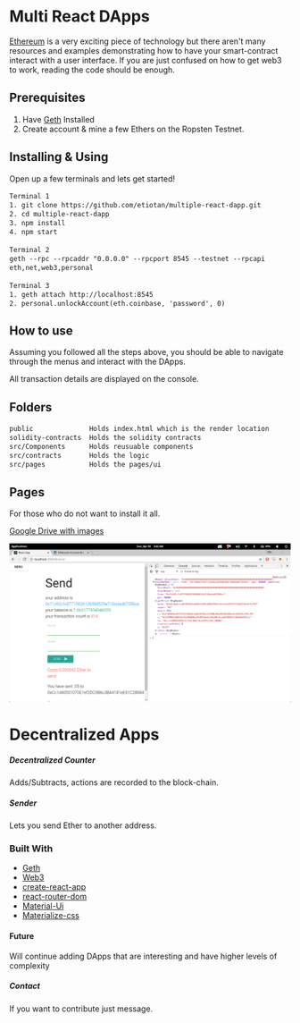 # Multi React DApps

[Ethereum]('https://github.com/ethereum/') is a very exciting piece of technology but there aren't many resources and examples demonstrating how to have your smart-contract interact with a user interface. If you are just confused on how to get web3 to work, reading the code should be enough.

## Prerequisites

1. Have [Geth]('https://ethereum.github.io/go-ethereum/downloads/') Installed
2. Create account & mine a few Ethers on the Ropsten Testnet.

## Installing & Using

Open up a few terminals and lets get started!

    Terminal 1
    1. git clone https://github.com/etiotan/multiple-react-dapp.git
    2. cd multiple-react-dapp
    3. npm install
    4. npm start

    Terminal 2
    geth --rpc --rpcaddr "0.0.0.0" --rpcport 8545 --testnet --rpcapi eth,net,web3,personal

    Terminal 3
    1. geth attach http://localhost:8545
    2. personal.unlockAccount(eth.coinbase, 'password', 0)


## How to use

Assuming you followed all the steps above, you should be able to navigate through the menus and interact with the DApps.

All transaction details are displayed on the console.

## Folders

    public              Holds index.html which is the render location
    solidity-contracts  Holds the solidity contracts
    src/Components      Holds reusuable components
    src/contracts       Holds the logic
    src/pages           Holds the pages/ui

## Pages

For those who do not want to install it all.

[Google Drive with images]('https://goo.gl/photos/UFjoKXzn7KTwiwem9')

![Send After](./pageImages/image4.png 'Send After')


# Decentralized Apps

##### Decentralized Counter

Adds/Subtracts, actions are recorded to the block-chain.

##### Sender

Lets you send Ether to another address.

### Built With

- [Geth]('https://github.com/ethereum/go-ethereum/wiki/geth')
- [Web3]('https://github.com/ethereum/wiki/wiki/JavaScript-API')
- [create-react-app]('https://github.com/facebookincubator/create-react-app')
- [react-router-dom]('https://www.npmjs.com/package/react-router-dom')
- [Material-Ui]('http://www.material-ui.com/')
- [Materialize-css]('http://materializecss.com/')

#### Future

Will continue adding DApps that are interesting and have higher levels of complexity

##### Contact

If you want to contribute just message.
